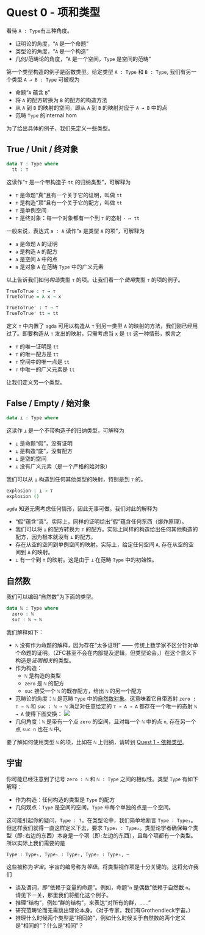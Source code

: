 # Quest 0 - 项和类型

<!--
```agda
module Trinitarianism.Quest0 where

open import Cubical.Core.Everything hiding (_∨_) public
```
-->

看待 `A : Type`有三种角度。
- 证明论的角度，“`A` 是一个命题”
- 类型论的角度，“`A` 是一个构造”
- 几何/范畴论的角度，“`A` 是一个空间，`Type` 是空间的范畴”

第一个类型构造的例子是函数类型。给定类型 `A : Type` 和 `B : Type`, 我们有另一个类型 `A → B : Type` 可被视为
- 命题“`A` 蕴含 `B`”
- 将 `A` 的配方转换为 `B` 的配方的构造方法
- 从 `A` 到 `B` 的映射的空间，即从 `A` 到 `B` 的映射对应于 `A → B` 中的点
- 范畴 `Type` 的internal hom

为了给出具体的例子，我们先定义一些类型。

## True / Unit / 终对象

```agda
data ⊤ : Type where
  tt : ⊤
```
这读作“`⊤` 是一个带构造子 `tt` 的归纳类型”，可解释为
- `⊤` 是命题“真”且有一个关于它的证明，叫做 `tt`
- `⊤` 是构造“顶”且有一个关于它的配方，叫做 `tt`
- `⊤` 是单例空间
- `⊤` 是终对象：每一个对象都有一个到 `⊤` 的态射 `· ↦ tt`

一般来说，表达式 `a : A` 读作“`a` 是类型 `A` 的项”，可解释为
- `a` 是命题 `A` 的证明
- `a` 是构造 `A` 的配方
- `a` 是空间 `A` 中的点
- `a` 是对象 `A` 在范畴 `Type` 中的广义元素

以上告诉我们如何*构造*类型 `⊤` 的项。让我们看一个*使用*类型 `⊤` 的项的例子。

```agda
TrueToTrue : ⊤ → ⊤
TrueToTrue = λ x → x

TrueToTrue' : ⊤ → ⊤
TrueToTrue' tt = tt
```
定义 `⊤` 中内置了 `agda` 可用以构造从 `⊤` 到另一类型 `A` 的映射的方法，我们刚已经用过了。即要构造从 `⊤` 发出的映射，只需考虑当 `x` 是 `tt` 这一种情形，换言之
- `⊤` 的唯一证明是 `tt`
- `⊤` 的唯一配方是 `tt`
- `⊤` 空间中的唯一点是 `tt`
- `⊤` 中唯一的广义元素是 `tt`

让我们定义另一个类型。

## False / Empty / 始对象

```agda
data ⊥ : Type where
```
这读作 `⊥` 是一个不带构造子的归纳类型，可解释为
- `⊥` 是命题“假”，没有证明
- `⊥` 是构造“底”，没有配方
- `⊥` 是空的空间
- `⊥` 没有广义元素（是一个严格的始对象）

我们可以从 `⊥` 构造到任何其他类型的映射，特别是到 `⊤` 的。

```agda
explosion : ⊥ → ⊤
explosion ()
```
`agda` 知道无需考虑任何情形，因此无事可做。我们对此的解释为
- “假”蕴含“真”。实际上，同样的证明给出“假”蕴含任何东西（爆炸原理）。
- 我们可以将 `⊥` 的配方转换为 `⊤` 的配方。实际上同样的构造给出任何其他构造的配方，因为根本就没有 `⊥` 的配方。
- 存在从空的空间到单例空间的映射。实际上，给定任何空间 `A`, 存在从空的空间到 `A` 的映射。
- `⊥` 有一个到 `⊤` 的映射。这是由于 `⊥` 在范畴 `Type` 中的初始性。

## 自然数

我们可以编码“自然数”为下面的类型。

```agda
data ℕ : Type where
  zero : ℕ
  suc : ℕ → ℕ
```

我们解释如下：
- `ℕ` 没有作为命题的解释，因为存在“太多证明” ——
  传统上数学家不区分针对单个命题的证明。（ZFC甚至不会在内部提及逻辑，但类型论会。）在这个意义下构造是*证明相关*的类型。
- 作为构造：
  - `ℕ` 是构造的类型
  - `zero` 是 `ℕ` 的配方
  - `suc` 接受一个 `ℕ` 的既存配方，给出 `ℕ` 的另一个配方
- 范畴论的角度：`ℕ` 是范畴 `Type` 中的[自然数对象](https://www.zhihu.com/question/609503563/answer/3107267809)。这意味着它自带态射 `zero : ⊤ → ℕ` 和 `suc : ℕ → ℕ` 满足对任意给定的 `⊤ → A → A` 都存在一个唯一的态射 `ℕ → A` 使得下图交换：
![](https://thehottgameguide.readthedocs.io/en/latest/_images/nno.png)
- 几何角度：`ℕ` 是带有一个点 `zero` 的空间，且对每一个 `ℕ` 中的点 `n`, 存在另一个点 `suc n` 也在 `ℕ` 中。

要了解如何使用类型 `ℕ` 的项，比如在 `ℕ` 上归纳，请转到 [Quest 1 - 依赖类型](?article=hott_game/Trinitarianism/Quest1.lagda)。

## 宇宙

你可能已经注意到了记号 `zero : ℕ` 和 `ℕ : Type` 之间的相似性。类型 `Type` 有如下解释：
- 作为构造：任何构造的类型是 `Type` 的配方
- 几何观点：`Type` 是空间的空间。`Type` 中每个单独的点是一个空间。

这可能引起你的疑问，`Type : ?`。在类型论中，我们简单地断言 `Type : Type₁`。但这样我们就得一直这样定义下去，要求 `Type₁ : Type₂`。类型论学者确保每个类型（即`:`右边的东西）本身是一个项（即`:`左边的东西），且每个项都有一个类型。所以实际上我们需要的是

    Type : Type₁, Type₁ : Type₂, Type₂ : Type₃, ⋯

这些被称为*宇宙*。宇宙的编号称为*等级*。将类型视作项是十分关键的。这将允许我们
- 谈及谓词，即“依赖于变量的命题”。例如，命题“`n` 是偶数”依赖于自然数 `n`。请见下一关，那里我们将细化这个例子。
- 推理“结构”，例如“群的结构”，来表达“对所有的群，……”
- 研究范畴论而无需跳出理论本身。（对于专家，我们有Grothendieck宇宙。）
- 推理什么时候两个类型是“相同的”，例如什么时候关于自然数的两个定义是“相同的”？什么是“相同”？
